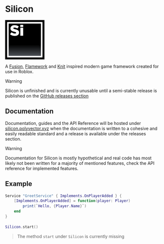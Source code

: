 # Silicon
<kbd>
<img align="center" src="https://github.com/PolyVectors/Silicon/blob/main/.moonwave/static/logo.png?raw=true" width="128">
</kbd>

<br>

A [Fusion](https://github.com/dphfox/Fusion), [Flamework](https://github.com/rbxts-flamework/core) and [Knit](https://github.com/Sleitnick/Knit) inspired modern game framework created for use in Roblox.

> [!WARNING]  
> Silicon is unfinished and is currently unusable until a semi-stable release is published on the [GitHub releases section](https://github.com/PolyVectors/Silicon)

## Documentation
Documentation, guides and the API Reference will be hosted under [silicon.polyvector.xyz](https://silicon.polyvector.xyz) when the documentation is written to a cohesive and easily readable standard and a release is available under the releases section.
> [!WARNING]
> Documentation for Silicon is mostly hypothetical and real code has most likely not been written for a majority of mentioned features, check the API reference for implemented features.

## Example
```lua
Service "GreetService" { Implements.OnPlayerAdded } {
    [Implements.OnPlayerAdded] = function(player: Player)
        print(`Hello, {Player.Name}`)
    end
}

Silicon.start()
```
> The method `start` under `Silicon` is currently missing